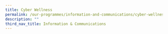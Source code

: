```yaml
---
title: Cyber Wellness
permalink: /our-programmes/information-and-communications/cyber-wellness/
description: ""
third_nav_title: Information & Communications
---
```

